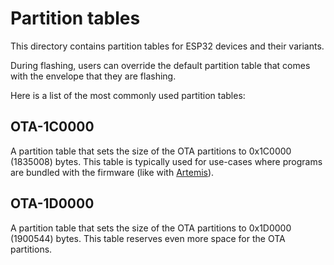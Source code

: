 # Partition tables

This directory contains partition tables for ESP32 devices and their variants.

During flashing, users can override the default partition table that comes
with the envelope that they are flashing.

Here is a list of the most commonly used partition tables:

## OTA-1C0000

A partition table that sets the size of the OTA partitions
to 0x1C0000 (1835008) bytes. This table is typically used for
use-cases where programs are bundled with the firmware (like with
[Artemis](https://github.com/toitware/artemis)).

## OTA-1D0000

A partition table that sets the size of the OTA partitions
to 0x1D0000 (1900544) bytes. This table reserves even more space for
the OTA partitions.

